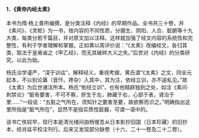 #### 1．《黄帝内经太素》

本书为隋·杨上善所编撰，是分类注释《内经》的早期作品。全书共三十卷，并《素问》、《灵枢》为一书，按内容的不同性质，分摄生、阴阳、人合、脏腑等十九大类，每类分若干篇目，并对原文加以注释。这样就加强了经文内容的系统性和完整性，有利于学者理解和掌握。正如黄以周评价说：“《太素》改编经文，各归其类，取法于皇甫谧之《甲乙经》，而无其破碎大义之失。”后世对《内经》的分类研究，以此为始。

杨氏治学谨严，“深于训诂”，解释经义，重视考据，黄氏谓“《太素》之文，同全元起本，不以别论羼（音忏。搀杂）入其中，其为注，依经立训，亦不逞私见。”故《太素》为后世诸注所本。杨氏“依经立训”，也有他精辟独到之处，如注《素问·刺禁论》“脏有要害，不可不察，肝生于左，肺藏于右，心部于表，肾治于里……”一段说：“五脏之气所在，须知针之要害至要，故欲察而识之。”明确指出这里所指是“脏气所在”，显然不是指实质性脏器，可谓一语中的。

该书亡佚较早，现行本是清光绪间由杨惺吾从日本影抄回国（日本珍藏）的旧抄本，经肖延平校注刊行。后来又发现部分缺卷（十六、二十一卷及二十二卷）。

